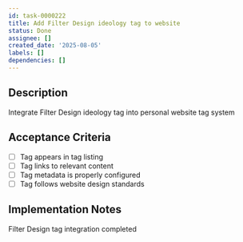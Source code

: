 ```yaml
---
id: task-0000222
title: Add Filter Design ideology tag to website
status: Done
assignee: []
created_date: '2025-08-05'
labels: []
dependencies: []
---
```


## Description

Integrate Filter Design ideology tag into personal website tag system

## Acceptance Criteria

- [ ] Tag appears in tag listing
- [ ] Tag links to relevant content
- [ ] Tag metadata is properly configured
- [ ] Tag follows website design standards

## Implementation Notes

Filter Design tag integration completed
